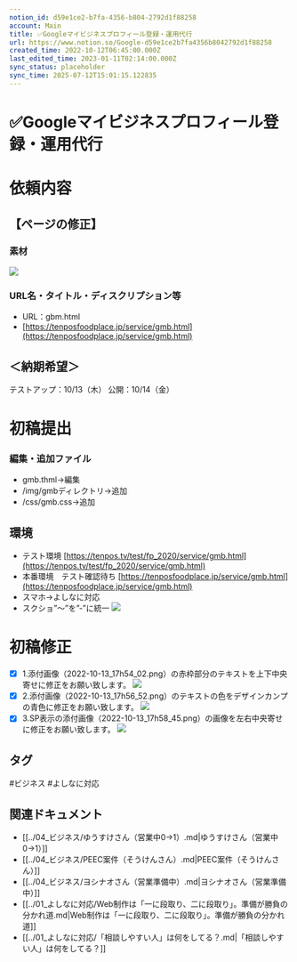 ```yaml
---
notion_id: d59e1ce2-b7fa-4356-b804-2792d1f88258
account: Main
title: ✅Googleマイビジネスプロフィール登録・運用代行
url: https://www.notion.so/Google-d59e1ce2b7fa4356b8042792d1f88258
created_time: 2022-10-12T06:45:00.000Z
last_edited_time: 2023-01-11T02:14:00.000Z
sync_status: placeholder
sync_time: 2025-07-12T15:01:15.122835
---
```

# ✅Googleマイビジネスプロフィール登録・運用代行

# 依頼内容
## 【ページの修正】

### 素材
  ![](https://prod-files-secure.s3.us-west-2.amazonaws.com/736adce6-a3a4-4a64-9f74-d9aa055c96d2/b2378e1e-bdc0-4649-8a83-0e37799779da/20221004_GBP_PC.jpg?X-Amz-Algorithm=AWS4-HMAC-SHA256&X-Amz-Content-Sha256=UNSIGNED-PAYLOAD&X-Amz-Credential=ASIAZI2LB466SS7U5657%2F20250719%2Fus-west-2%2Fs3%2Faws4_request&X-Amz-Date=20250719T043813Z&X-Amz-Expires=3600&X-Amz-Security-Token=IQoJb3JpZ2luX2VjEIT%2F%2F%2F%2F%2F%2F%2F%2F%2F%2FwEaCXVzLXdlc3QtMiJGMEQCIG3qzxzAnWHAk%2FhVqODua%2Bb9zadlw1M897OIkuW%2FYOqRAiAUVTVT0tjVovCCDOHD3AUm2gAOmroZpzJ1q8cIPEK9uSqIBAid%2F%2F%2F%2F%2F%2F%2F%2F%2F%2F8BEAAaDDYzNzQyMzE4MzgwNSIMAlcrAB%2Bp0BNq4hQdKtwDmby8w6qbvc%2BnEZrPYb6V%2BM2RMv%2B3tivRQ1fc7B34llyQmJQEvfO83072fMyOUz9OMl2Eitybz8PkYBjXpSk6DVXKYBaSKOw8Dv5oTa%2B2xNy9gWcvox9O56H3i8Zl7E7pv9yH0nMWREZyLS1PtPO0CbZzAnhXOVfvRG6DRHrkquSmWFKLlX7wkwnbmtN09vCKzA4VHQd%2F7dS0hDB%2Bkz5ivfT7oJg49HVdj0fg3WdciMpi6H2maMD9u8tthlJe3UgGZF104M3W%2BXAmgYl%2Fztx1Wv5F2t93Eow1jxXU2WI24gmj%2BaiXuVxGlH3UhXctZ07Bt7Dz83OkcRU80AvnsWGB%2Ffv8W8ZHZfqs6MNL1nXUKnvIxtYv8vJNfuA%2Fjqy03Ab6tEYzWW4rrJvfVwqF%2Bu4dNZWyasGsDpMzdiKxrGb%2F8yEIyFzs7xOrxAC2v8XeNty%2BUFr1SYNaj2LYGktmwP4CvO5yGktrFlKIYYeHT%2F9lV1WKlarTBxoEDwm5uWkMcgjLnNrNZLLHbVjn60GaJDr3QzVbMIbe%2FAqZ8e6%2FtGhmAYa9ZQ4e%2Bs84OyY0NAUpMtjL%2Fomox6Qc%2BFo6G7MviX6IJGWbWfIElSjSZh%2BsjlTwBFbnd30kkWNt8FGnvaAw1KrswwY6pgE19uAOVoJVVQbUKQrf1YGGwBbgbyWpC1kSGbhpnpBxD%2BOT3Np6Exd5%2FxxKmTRlUM%2BWIOwl8cYMZgxEcLZqKIQAX9TUeYZkruOsuH9lqvpwtbapLuVoc6%2FdJuUkGwDyZlRFD65%2BcJRNaP1Koc8%2BnX13PBKBpzUSTfy8Wr24A7baFVpixLwNcDjLlWdxObzt3nH63CNVhlKYIFtKfiifBQHM5K011M1E&X-Amz-Signature=54fa83f9b355add43a01d1a9b135ab2fd29c765c142bb66d850bdc093666d903&X-Amz-SignedHeaders=host&x-amz-checksum-mode=ENABLED&x-id=GetObject)
  
### URL名・タイトル・ディスクリプション等
- URL：gbm.html
- [https://tenposfoodplace.jp/service/gmb.html](https://tenposfoodplace.jp/service/gmb.html)
## ＜納期希望＞
テストアップ：10/13（木）
公開：10/14（金）
# 初稿提出
### 編集・追加ファイル
- gmb.thml→編集
- /img/gmbディレクトリ→追加
- /css/gmb.css→追加
## 環境
- テスト環境
  [https://tenpos.tv/test/fp_2020/service/gmb.html](https://tenpos.tv/test/fp_2020/service/gmb.html)
- 本番環境　テスト確認待ち
  [https://tenposfoodplace.jp/service/gmb.html](https://tenposfoodplace.jp/service/gmb.html)
- スマホ→よしなに対応
- スクショ”〜”を”-”に統一
  ![](https://prod-files-secure.s3.us-west-2.amazonaws.com/736adce6-a3a4-4a64-9f74-d9aa055c96d2/43a05b46-40dd-44b2-bb92-42a77badcb5f/%E3%82%B9%E3%82%AF%E3%83%AA%E3%83%BC%E3%83%B3%E3%82%B7%E3%83%A7%E3%83%83%E3%83%88_2022-10-13_14.40.15.png?X-Amz-Algorithm=AWS4-HMAC-SHA256&X-Amz-Content-Sha256=UNSIGNED-PAYLOAD&X-Amz-Credential=ASIAZI2LB466YNM26BAH%2F20250719%2Fus-west-2%2Fs3%2Faws4_request&X-Amz-Date=20250719T043816Z&X-Amz-Expires=3600&X-Amz-Security-Token=IQoJb3JpZ2luX2VjEIT%2F%2F%2F%2F%2F%2F%2F%2F%2F%2FwEaCXVzLXdlc3QtMiJHMEUCIEpZprQqV%2FVT5EvSZzH1OA5PxHMQGG%2BFK0PjfHiUlaM7AiEA4js6vPYng8JzerOxa79Mt127rTUHtF3jXq9cpLJp1ewqiAQInf%2F%2F%2F%2F%2F%2F%2F%2F%2F%2FARAAGgw2Mzc0MjMxODM4MDUiDDBhay1D65CciemB8CrcA3jxAjwvmvZS5oZ9%2BymLJMjV5r%2FEGp8wE3JjqQupWhNS59%2BU%2BPtxs5EbS6fnlllY0YlT68rXMkdKfSyJg8Kcz069uDAbDvEBvYph2CGmnhz3%2BB9E2OC17ghe7lNKxFyae0dRl2Scf0X3rRLWjwQThvt0YP745cYe7GWg76Ut7WTVB9%2B8Mv6Sp%2FblevEdpl98UnPjH5PNW1XzbtAQvvw0oY2tzsZ%2F3FfvVcFvFGxBLRK5UQkx%2B6Bm%2FqTRZgaQke0B7buYCguw45u88qclGyk43sfC1QXPgBHcHLNE4QTdUDAfhfgNQ3oUg1xP13B06zdOwtt%2BYhoLWGSDnm9woy19B3FmM58nDmFF3d8oJvnBOFxlb4cAQ8lhIL%2BcW%2BAUqC5TnFiRWXq%2Boen3lTXJfjttMJhJvw3pAC6IVKsDMl%2Fi9bPPTN9c89BhTvkOlj3ndMv8Ff6qzTmiLq5a5OjdK7YLE4xH3u8pTSBSri6Kou81ZvPexU8s%2B31AyE2rDtj2O%2F8D4i1Rv%2BjnweWilzbMVt%2Bo8Is2NUxXZ0MbrvwN9KAj30fDJhZvy3xUxiqmTBt2EYcEwjn4BQwQH8vxqL6D6nv84iKVn9ERnWHkTNGzb1xxKHulqFLqwe1QHELTWNeuMN6q7MMGOqUB5KRoTBQK57ZXBk%2BHu7Gd0Xgv8Uw1npv%2BwxxU6J0qZ2W8FnF20UWmZM5N5Mrj893VwyF67O1gdxAsQRoEoHf65ToMbozaeiLzd36lAo0Sq3OxrpPhc8MP9kDykMRhoQFHPf8X%2Fe1umBDc%2FB%2B6MB7eC36XW4xmDiuolxsCCnvJNhKHCJqcYbVarSqMzCP5CDkSkfk8pRKZtpNPxoT9L95xY9U195CE&X-Amz-Signature=b315c319cac19eb55578688cc75c27c50fb21a5bfb6715005cdad5cdafee3404&X-Amz-SignedHeaders=host&x-amz-checksum-mode=ENABLED&x-id=GetObject)
# 初稿修正
- [x] 1.添付画像（2022-10-13_17h54_02.png）の赤枠部分のテキストを上下中央寄せに修正をお願い致します。
  ![](https://prod-files-secure.s3.us-west-2.amazonaws.com/736adce6-a3a4-4a64-9f74-d9aa055c96d2/c39f3e0a-0d3b-483f-b82f-c081e606e562/2022-10-13_17h54_02.png?X-Amz-Algorithm=AWS4-HMAC-SHA256&X-Amz-Content-Sha256=UNSIGNED-PAYLOAD&X-Amz-Credential=ASIAZI2LB466VFZTBWKF%2F20250719%2Fus-west-2%2Fs3%2Faws4_request&X-Amz-Date=20250719T043816Z&X-Amz-Expires=3600&X-Amz-Security-Token=IQoJb3JpZ2luX2VjEIT%2F%2F%2F%2F%2F%2F%2F%2F%2F%2FwEaCXVzLXdlc3QtMiJGMEQCIEOVtwckaQHni8KV%2FG4M52H1Bpak1gaHw4bBfJNe2tO3AiBSrTopNcx3%2FO%2FKLSaAHG5AVS9hf%2BTfjYFVb7mKNxgSICqIBAid%2F%2F%2F%2F%2F%2F%2F%2F%2F%2F8BEAAaDDYzNzQyMzE4MzgwNSIM%2Bepm3wJXOOrsJ7xRKtwD0C65BgsrrGNPMPhuYp2MqEHHFK4WWpFYMOKlJ%2BQb7gqQ7qgunxTgCT5ELzOXW0dDJxEdEV%2BPgk3PZcv6lXirwCc3RrAUSrwcMoORoEdBFh3ypOuZuSFAojtI64y7iEhSdLKrTH%2BvmoIgVuwT1shA0oTbIn4lgFuxu6%2FDjM9RhL5FYGUtsAQTJn2H8zmshYQOJujN9v%2B4wRNgDWGqD5jOimTAns9SN4Cw9KB%2BytcS1wd%2FgWw2gCKSQdIdY8NJNST2DqNh0avot23rRtawZqD1k6JlZ1pAP3C3H%2Bshltyr5G%2F7t57FLXjARR35ajXFO%2FlxKkle6lcBiJxa83aVtgGYLcUzksncQNbF2a7TDPZ%2FOa9DQwOs2i3lAMZFTxH%2FRe%2BFPMWGporlUOFNCXXbGMYu5UxDxUrha%2Bc4KMNigadEv%2BcOka6sM2G5FjZ2YlI5x7t%2FsgLMuMcom0LITE0ndOkuWhIy1n%2Bbd%2BRw0I1R6p8uE8gIxrg9B6WN5vLBaLXlyhkeZjOx1yGU00%2BQqgqYBJZSvTYf4e9%2B1JfGDKaRfsP2lPis%2FeBkxXssOlZjoD14LbeQ%2F0MchqF9XKSl6OvCS0EufxWdxvxQNCOWhDQ1wHzUOF09stD984VRayDdaAQw8arswwY6pgGwVUNZeyuXDYbx3eUUpQShdcQSd%2BG%2BKlQhJ7tPbn71KnvWEG%2B7pdcO4HKSVQelYWxnpjOQua6801zbTZVK92tIsutweG%2FjAr%2BEjwMJMvVw7DPxhpIYFukd2nQQ3bfuF0RvwhAimdLeSPWo3sqwzSsnXm1JHne5qWafVgt6OwwDifqLXdMof2lMd6tXPNjL2%2BLwuDpG2850XdzX54LWAx%2BIaVo37OKp&X-Amz-Signature=81fd99607b452425e8a3d23bc84d4b34a31801c16afcb84f82ed43908ec0702d&X-Amz-SignedHeaders=host&x-amz-checksum-mode=ENABLED&x-id=GetObject)
- [x] 2.添付画像（2022-10-13_17h56_52.png）のテキストの色をデザインカンプの青色に修正をお願い致します。
  ![](https://prod-files-secure.s3.us-west-2.amazonaws.com/736adce6-a3a4-4a64-9f74-d9aa055c96d2/d69abe70-271b-4177-b34a-d64a0ba200ed/2022-10-13_17h56_52.png?X-Amz-Algorithm=AWS4-HMAC-SHA256&X-Amz-Content-Sha256=UNSIGNED-PAYLOAD&X-Amz-Credential=ASIAZI2LB4662IUWM3ZC%2F20250719%2Fus-west-2%2Fs3%2Faws4_request&X-Amz-Date=20250719T043817Z&X-Amz-Expires=3600&X-Amz-Security-Token=IQoJb3JpZ2luX2VjEIT%2F%2F%2F%2F%2F%2F%2F%2F%2F%2FwEaCXVzLXdlc3QtMiJHMEUCIQDbq7l504Ut9o2hO6e8LUcq9j4AUE1vHeXdoKR%2BTcp8wQIgVRTg%2BgzEqn3fA3EWpRUkw9OV8Sv7IVSDpR2TwPmXq7gqiAQInf%2F%2F%2F%2F%2F%2F%2F%2F%2F%2FARAAGgw2Mzc0MjMxODM4MDUiDIwrzaQ14H7%2ByWCn%2BCrcA28J5ymbnyHg29itl4TbmTmeWPFMBHrsWZI9cDm30xQE%2FpwhXB3dyejCj1rWUMlfkTguBFDJW7h39fFPriAr1h5yVHUgqy3QhnfvJ1XCZLJpV%2F2D%2Fnd77wKIuK4%2BLvaUhtPMM9GSIkubHViepM5rT1DYMkp0gd8XZDvP%2FsRyVrpiz6tgL9aIgGe1qLicYjla5eF5Q%2F6FZ4mXEPYMAkV6bpIuE1O0OrGq6P57dVEcOCDvN64iddhAgpo%2Bk%2BgTOEM7BQzmhfnxC5Atqd4ukntTUsniJGRQWt6r2esBgZNlg%2B33d1I%2FwpX3KuNLFohAAKzc9S2Jd%2FAEPPpRAEfBA1lWGit%2F8vswpYHmLDzZW6wS5Fy2es9%2BIE5%2FZk0SjEz3WBoVia2G5ChEuYwVCDgd9PTBDdV%2FjUetGSNM9uQdusMtKix7OQX9%2F2VE34wb567rfRTsG5ozqaktPHHP%2BItj6W3HlRv%2BGR5s0h0RuDVoiF95gpNK6bPIR%2F20SVhyp9rV%2BFHFVzpEK5RMbS0SZd6kKQSGXR3aN82WwVBITKB6vOLwHCpJGu9kLH1Qvmrxg%2FPE2mZyQZV4dCLoZdLzfSU%2Bmrc%2FEya84yeqf4Y0QSxFy5GXWjUy64%2FVDgJjt9S25E63MKOq7MMGOqUBQ3RZjBBBcyDEbC6yU4Sf0lOMuNmS1a36FC8VwEDyK02br6W9EEnTsEiDT1eypJTMcAX1QBsm3rLAW2iaFGqp9dU7YaxPnBgYWbBznvdvqdBF2LZb4G7CHj0DQLG9xbdhKo%2Fn3JTXQbNB4ld7%2FqX9n%2FiYZ8HRCBVl2Kx%2FmNgFApB03LDY4ZncGOZk%2BlilDNRePpTE6nTP0OyNomEHEI2OS9%2F5YTUU&X-Amz-Signature=93a59db7106a2aeb79bd9863c2ee0d8d9d9ad14f86fcabb25c3d9fcd86b8ea93&X-Amz-SignedHeaders=host&x-amz-checksum-mode=ENABLED&x-id=GetObject)
- [x] 3.SP表示の添付画像（2022-10-13_17h58_45.png）の画像を左右中央寄せに修正をお願い致します。
  ![](https://prod-files-secure.s3.us-west-2.amazonaws.com/736adce6-a3a4-4a64-9f74-d9aa055c96d2/cd85fcc9-2140-46a8-8c80-76376cda36ec/2022-10-13_17h58_45.png?X-Amz-Algorithm=AWS4-HMAC-SHA256&X-Amz-Content-Sha256=UNSIGNED-PAYLOAD&X-Amz-Credential=ASIAZI2LB466QPKE4VH2%2F20250719%2Fus-west-2%2Fs3%2Faws4_request&X-Amz-Date=20250719T043817Z&X-Amz-Expires=3600&X-Amz-Security-Token=IQoJb3JpZ2luX2VjEIT%2F%2F%2F%2F%2F%2F%2F%2F%2F%2FwEaCXVzLXdlc3QtMiJGMEQCIFhiGISVYFrewUl%2Buz4CIE50mpg4LESoWszaeiKgQTRTAiBxMI0KomIjED7oSxa%2Bu611ib5SLRJtUO5qCxBeK94XSiqIBAid%2F%2F%2F%2F%2F%2F%2F%2F%2F%2F8BEAAaDDYzNzQyMzE4MzgwNSIMBrJtsJ7oTJvvQ4l4KtwD6UU3nS65BJ2ZyFENOwHiSXDdLjvZfCoqLRmaAArlgJttorOt7SUm4gvzuhrrAq4rN%2Bo08OcMmSejozfdtqP5pPqNirzlXBIt7CdEYzY7iS6v%2Bf8o48fSefEb6%2BvzsQpxiChj9NfaTgZ52Ck1W8GerbHTWqH4taMmlaTOkj%2FBg%2Fa45KKLyihK3X09E3UvgGmOjYlCJSW5LZpm4Tc4Bm%2FMXMTEMfJ5Cpv%2FcVqp4FHRJ5yqSC9WPeTl7Gcu2G6KhH1mzvC6CxRFkeUc8XRlDoTOlGokVRjv%2FW47gjsgSbvg0k7LRNy7rCuwi8eqsnv%2FFQys%2FhdQoQXvxu4iu9agq553WVLMIn2iDrmTi9Z1F35PcChnyMfrO9xVeFLKivj2tLs1iRIApnNM3S81kxuKGs0Uk4QkgKZ5qrc4DCAHUwc%2FYHAT%2BAtOO%2BVjg%2F5RAIhGSUcHJUrnw0l1FUt0FVHwxrYB37K0imigifArh47YavbC7boKLObnLkAQL3EVpcrYW01OdCxw%2B1Y7XmFwLz6Ga0e%2BPyC9aNMnLYSkgFYBat4E8nM%2BXx6IQzZVhImQNEBYb58r9oGUckAWrbdNzsmwpdjHWwLeVx17QmtINL0pDZVSlUkZp5aLt6MN%2BINmy1swlarswwY6pgGX3eP7bphFV3UZZvJ1Lpxdf8Txr9NSqVRo8%2B60cPDfVVuS0g%2BlllNCeyv8X3wnOG7ppSxJ4Oaf6lajaXY%2Fc0xKEtKa8DuZ2RV4aFBc2HxGT7BpEi8gOJ9jfF8NxCQXdBo8qFjHeHolH%2ByNCJ3JyDP0RpvX5Rk8lmepI4qjbjGioEMKZKwsvCoEAGUyOXmCqjE6BhBl4BIvHC9y2ywGwq3c%2FuPagpnK&X-Amz-Signature=82397491c3e15471c4934f9e5318d25c9a9da436ffc2536f8aed60c783cec799&X-Amz-SignedHeaders=host&x-amz-checksum-mode=ENABLED&x-id=GetObject)

## タグ

#ビジネス #よしなに対応 

## 関連ドキュメント

- [[../04_ビジネス/ゆうすけさん（営業中0→1）.md|ゆうすけさん（営業中0→1）]]
- [[../04_ビジネス/PEEC案件（そうけんさん）.md|PEEC案件（そうけんさん）]]
- [[../04_ビジネス/ヨシナオさん（営業準備中）.md|ヨシナオさん（営業準備中）]]
- [[../01_よしなに対応/Web制作は「一に段取り、二に段取り」。準備が勝負の分かれ道.md|Web制作は「一に段取り、二に段取り」。準備が勝負の分かれ道]]
- [[../01_よしなに対応/「相談しやすい人」は何をしてる？.md|「相談しやすい人」は何をしてる？]]
